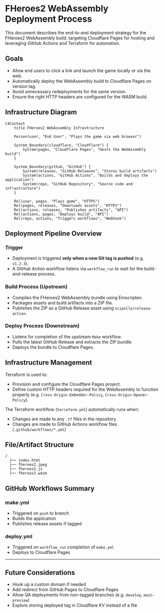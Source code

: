 # FHeroes2 WebAssembly Deployment Process

This document describes the end-to-end deployment strategy for the FHeroes2 WebAssembly build, targeting Cloudflare Pages for hosting and leveraging GitHub Actions and Terraform for automation.

## Goals

* Allow end users to click a link and launch the game locally or via the web.
* Automatically deploy the WebAssembly build to Cloudflare Pages on version tag.
* Avoid unnecessary redeployments for the same version.
* Ensure the right HTTP headers are configured for the WASM build.

## Infrastructure Diagram

```mermaid
C4Context
    title FHeroes2 WebAssembly Infrastructure

    Person(user, "End User", "Plays the game via web browser")

    System_Boundary(cloudflare, "Cloudflare") {
        System(pages, "Cloudflare Pages", "Hosts the WebAssembly build")
    }

    System_Boundary(github, "GitHub") {
        System(releases, "GitHub Releases", "Stores build artifacts")
        System(actions, "GitHub Actions", "Builds and deploys the application")
        System(repo, "GitHub Repository", "Source code and infrastructure")
    }

    Rel(user, pages, "Plays game", "HTTPS")
    Rel(pages, releases, "Downloads assets", "HTTPS")
    Rel(actions, releases, "Publishes artifacts", "API")
    Rel(actions, pages, "Deploys build", "API")
    Rel(repo, actions, "Triggers workflows", "Webhook")
```

## Deployment Pipeline Overview

### Trigger
* Deployment is triggered **only when a new Git tag is pushed** (e.g. `v1.2.3`).
* A GitHub Action workflow listens via `workflow_run` to wait for the build-and-release process.

### Build Process (Upstream)
* Compiles the FHeroes2 WebAssembly bundle using Emscripten.
* Packages assets and build artifacts into a ZIP file.
* Publishes the ZIP as a GitHub Release asset using `ncipollo/release-action`.

### Deploy Process (Downstream)
* Listens for completion of the upstream `Make` workflow.
* Pulls the latest GitHub Release and extracts the ZIP bundle.
* Deploys the bundle to Cloudflare Pages.

## Infrastructure Management

Terraform is used to:
* Provision and configure the Cloudflare Pages project.
* Define custom HTTP headers required for the WebAssembly to function properly (e.g. `Cross-Origin-Embedder-Policy`, `Cross-Origin-Opener-Policy`).

The Terraform workflow (`terraform.yml`) automatically runs when:
* Changes are made to any `.tf` files in the repository
* Changes are made to GitHub Actions workflow files (`.github/workflows/*.yml`)

## File/Artifact Structure

```
/
  ├── index.html
  ├── fheroes2.jpeg
  ├── fheroes2.js
  ├── fheroes2.wasm
```

## GitHub Workflows Summary

### make.yml
* Triggered on `push` to branch
* Builds the application
* Publishes release assets if tagged

### deploy.yml
* Triggered on `workflow_run` completion of `make.yml`
* Deploys to Cloudflare Pages

---

## Future Considerations

* Hook up a custom domain if needed
* Add redirect from GitHub Pages to Cloudflare Pages
* Allow QA deployments from non-tagged branches (e.g. `develop`, `main-preview`)
* Explore storing deployed tag in Cloudflare KV instead of a file
